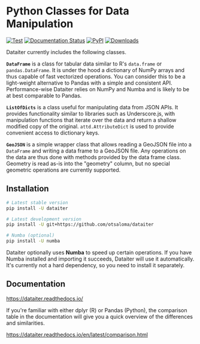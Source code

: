 Python Classes for Data Manipulation
====================================

[![Test](https://github.com/otsaloma/dataiter/workflows/Test/badge.svg)](https://github.com/otsaloma/dataiter/actions)
[![Documentation Status](https://readthedocs.org/projects/dataiter/badge/?version=latest)](https://dataiter.readthedocs.io/en/latest/?badge=latest)
[![PyPI](https://img.shields.io/pypi/v/dataiter.svg)](https://pypi.org/project/dataiter/)
[![Downloads](https://pepy.tech/badge/dataiter/month)](https://pepy.tech/project/dataiter)

Dataiter currently includes the following classes.

**`DataFrame`** is a class for tabular data similar to R's `data.frame`
or `pandas.DataFrame`. It is under the hood a dictionary of NumPy arrays
and thus capable of fast vectorized operations. You can consider this to
be a light-weight alternative to Pandas with a simple and consistent
API. Performance-wise Dataiter relies on NumPy and Numba and is likely
to be at best comparable to Pandas.

**`ListOfDicts`** is a class useful for manipulating data from JSON
APIs. It provides functionality similar to libraries such as
Underscore.js, with manipulation functions that iterate over the data
and return a shallow modified copy of the original. `attd.AttributeDict`
is used to provide convenient access to dictionary keys.

**`GeoJSON`** is a simple wrapper class that allows reading a GeoJSON
file into a `DataFrame` and writing a data frame to a GeoJSON file. Any
operations on the data are thus done with methods provided by the data
frame class. Geometry is read as-is into the "geometry" column, but no
special geometric operations are currently supported.

## Installation

```bash
# Latest stable version
pip install -U dataiter

# Latest development version
pip install -U git+https://github.com/otsaloma/dataiter

# Numba (optional)
pip install -U numba
```

Dataiter optionally uses **Numba** to speed up certain operations. If
you have Numba installed and importing it succeeds, Dataiter will use it
automatically. It's currently not a hard dependency, so you need to
install it separately.

## Documentation

https://dataiter.readthedocs.io/

If you're familiar with either dplyr (R) or Pandas (Python), the
comparison table in the documentation will give you a quick overview of
the differences and similarities.

https://dataiter.readthedocs.io/en/latest/comparison.html
